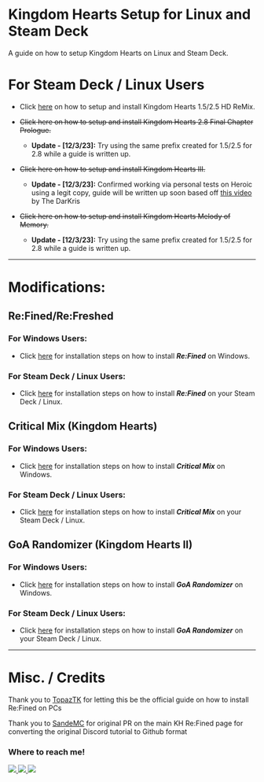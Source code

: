 # Kingdom Hearts Setup for Linux and Steam Deck

A guide on how to setup Kingdom Hearts on Linux and Steam Deck.

# For Steam Deck / Linux Users
- Click [here](https://github.com/KHOmega/KH-Linux-Setup/blob/main/linux-setup-vanilla.md) on how to setup and install Kingdom Hearts 1.5/2.5 HD ReMix.

- ~~Click here on how to setup and install Kingdom Hearts 2.8 Final Chapter Prologue.~~
    - **Update - [12/3/23]:** Try using the same prefix created for 1.5/2.5 for 2.8 while a guide is written up.

- ~~Click here on how to setup and install Kingdom Hearts III.~~
    - **Update - [12/3/23]:** Confirmed working via personal tests on Heroic using a legit copy, guide will be written up soon based off [this video](https://www.youtube.com/watch?v=8K3QkvKC0UU) by The DarKris

- ~~Click here on how to setup and install Kingdom Hearts Melody of Memory.~~
  - **Update - [12/3/23]:** Try using the same prefix created for 1.5/2.5 for 2.8 while a guide is written up.

----

# Modifications:

## Re:Fined/Re:Freshed

### For Windows Users:
- Click [here](https://github.com/KHOmega/KH-Linux-Setup/blob/main/windows-setup.md) for installation steps on how to install ***Re:Fined*** on Windows.

### For Steam Deck / Linux Users:
- Click [here](https://github.com/KHOmega/KH-Linux-Setup/blob/main/linux-setup.md) for installation steps on how to install ***Re:Fined*** on your Steam Deck / Linux.


## Critical Mix (Kingdom Hearts)

### For Windows Users:
- Click [here](https://github.com/KHOmega/KH-Linux-Setup/blob/main/windows-setup.md) for installation steps on how to install ***Critical Mix*** on Windows.

### For Steam Deck / Linux Users:
- Click [here](https://github.com/KHOmega/KH-Linux-Setup/blob/main/linux-setup.md) for installation steps on how to install ***Critical Mix*** on your Steam Deck / Linux.

## GoA Randomizer (Kingdom Hearts II)

### For Windows Users:
- Click [here](https://github.com/KHOmega/KH-Linux-Setup/blob/main/windows-setup.md) for installation steps on how to install ***GoA Randomizer*** on Windows.

### For Steam Deck / Linux Users:
- Click [here](https://github.com/KHOmega/KH-Linux-Setup/blob/main/linux-setup.md) for installation steps on how to install ***GoA Randomizer*** on your Steam Deck / Linux.

----

# Misc. / Credits

Thank you to [TopazTK](https://github.com/TopazTK) for letting this be the official guide on how to install Re:Fined on PCs

Thank you to [SandeMC](https://github.com/SandeMC) for original PR on the main KH Re:Fined page for converting the original Discord tutorial to Github format

### Where to reach me!

<a href="https://www.twitter.com/KHOmega">
<img src="https://img.shields.io/badge/Twitter-1DA1F2?style=for-the-badge&logo=twitter&logoColor=white&label=KHOmega" />
<a href="https://www.youtube.com/KHOmega">
<img src="https://img.shields.io/badge/YouTube-FF0000?style=for-the-badge&logo=youtube&logoColor=white&label=KHOmega" />
<a href="https://www.discord.com" />
<img src="https://img.shields.io/badge/Discord-5865F2?style=for-the-badge&logo=discord&logoColor=white&label=KHOmega" />
